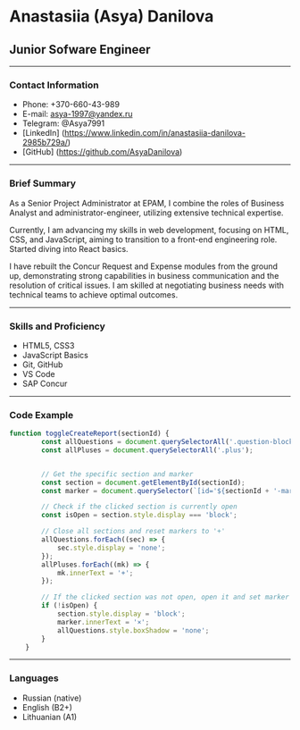 # Anastasiia (Asya) Danilova #
## Junior Sofware Engineer ##
---
### Contact Information ###

* Phone: +370-660-43-989
* E-mail: asya-1997@yandex.ru
* Telegram: @Asya7991
* [LinkedIn] (https://www.linkedin.com/in/anastasiia-danilova-2985b729a/)
* [GitHub] (https://github.com/AsyaDanilova)

---
### Brief Summary ###

As a Senior Project Administrator at EPAM, I combine the roles of Business Analyst and administrator-engineer, utilizing extensive technical expertise.

Currently, I am advancing my skills in web development, focusing on HTML, CSS, and JavaScript, aiming to transition to a front-end engineering role. Started diving into React basics.

I have rebuilt the Concur Request and Expense modules from the ground up, demonstrating strong capabilities in business communication and the resolution of critical issues. I am skilled at negotiating business needs with technical teams to achieve optimal outcomes.

---

### Skills and Proficiency ###

* HTML5, CSS3
* JavaScript Basics
* Git, GitHub
* VS Code
* SAP Concur

---

### Code Example ###

``` js
function toggleCreateReport(sectionId) {
        const allQuestions = document.querySelectorAll('.question-block');
        const allPluses = document.querySelectorAll('.plus');


        // Get the specific section and marker
        const section = document.getElementById(sectionId);
        const marker = document.querySelector(`[id='${sectionId + '-marker'}']`);

        // Check if the clicked section is currently open
        const isOpen = section.style.display === 'block';

        // Close all sections and reset markers to '+'
        allQuestions.forEach((sec) => {
            sec.style.display = 'none';
        });
        allPluses.forEach((mk) => {
            mk.innerText = '+';
        });

        // If the clicked section was not open, open it and set marker to '×'
        if (!isOpen) {
            section.style.display = 'block';
            marker.innerText = '×';
            allQuestions.style.boxShadow = 'none';
        }
    }

```
---

### Languages ###

* Russian (native)
* English (B2+)
* Lithuanian (A1) 
